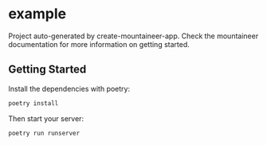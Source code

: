 # example

Project auto-generated by create-mountaineer-app. Check the mountaineer documentation for more information on getting started.

## Getting Started


Install the dependencies with poetry:

```bash
poetry install
```

Then start your server:

```bash
poetry run runserver
```
